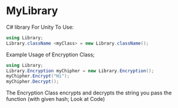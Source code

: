 # MyLibrary
C# library For Unity
To Use:

```cs
using Library;
Library.className <myClass> = new Library.className();
```
Example Usage of Encryption Class;
```cs
using Library;
Library.Encryption myChipher = new Library.Encryption();
myChipher.Encrypt("Hi");
myChipher.Decrypt();
```
The Encryption Class encrypts and decrypts the string you pass the function (with given hash; Look at Code)
